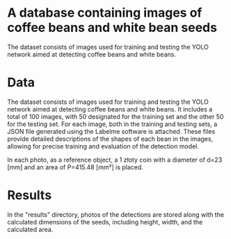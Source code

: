 # A database containing images of coffee beans and white bean seeds

The dataset consists of images used for training and testing the YOLO network aimed at detecting coffee beans and white beans. 

# Data
The dataset consists of images used for training and testing the YOLO network aimed at detecting coffee beans and white beans. It includes a total of 100 images, with 50 designated for the training set and the other 50 for the testing set. 
For each image, both in the training and testing sets, a JSON file generated using the Labelme software is attached. These files provide detailed descriptions of the shapes of each bean in the images, allowing for precise training and evaluation of the detection model.

In each photo, as a reference object, a 1 złoty coin with a diameter of d=23 [mm] and an area of P=415.48 [mm²] is placed.

# Results 
In the "results" directory, photos of the detections are stored along with the calculated dimensions of the seeds, including height, width, and the calculated area.



